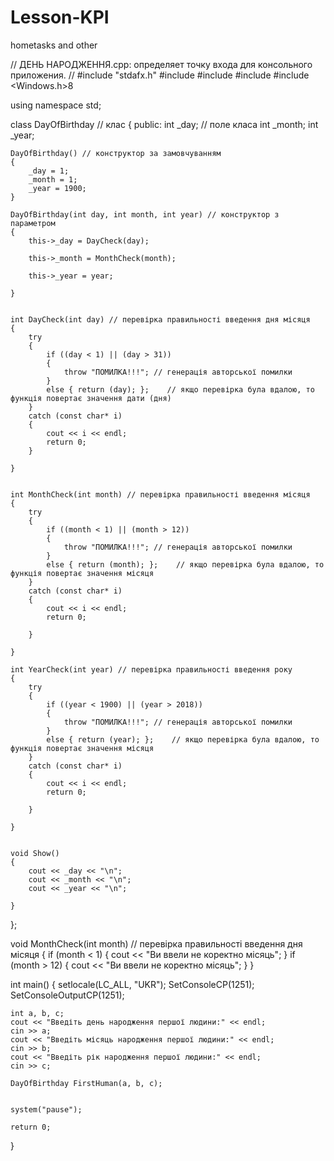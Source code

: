 # Lesson-KPI
hometasks and other 

// ДЕНЬ НАРОДЖЕННЯ.cpp: определяет точку входа для консольного приложения.
//
#include "stdafx.h"
#include <iostream>
#include <string>
#include <locale>
#include <Windows.h>8

using namespace std;


class DayOfBirthday  // клас
{
public:
	int _day; // поле класа
	int _month;
	int _year;

	DayOfBirthday() // конструктор за замовчуванням
	{
		_day = 1;
		_month = 1;
		_year = 1900;
	}

	DayOfBirthday(int day, int month, int year) // конструктор з параметром
	{
		this->_day = DayCheck(day);

		this->_month = MonthCheck(month);

		this->_year = year;

	}


	int DayCheck(int day) // перевірка правильності введення дня місяця
	{
		try
		{
			if ((day < 1) || (day > 31))
			{
				throw "ПОМИЛКА!!!"; // генерація авторської помилки 
			}
			else { return (day); };    // якщо перевірка була вдалою, то функція повертає значення дати (дня)
		}
		catch (const char* i)
		{
			cout << i << endl;
			return 0;
		}

	}


	int MonthCheck(int month) // перевірка правильності введення місяця
	{
		try
		{
			if ((month < 1) || (month > 12))
			{
				throw "ПОМИЛКА!!!"; // генерація авторської помилки 
			}
			else { return (month); };    // якщо перевірка була вдалою, то функція повертає значення місяця
		}
		catch (const char* i)
		{
			cout << i << endl;
			return 0;

		}

	}

	int YearCheck(int year) // перевірка правильності введення року
	{
		try
		{
			if ((year < 1900) || (year > 2018))
			{
				throw "ПОМИЛКА!!!"; // генерація авторської помилки 
			}
			else { return (year); };    // якщо перевірка була вдалою, то функція повертає значення місяця
		}
		catch (const char* i)
		{
			cout << i << endl;
			return 0;

		}

	}


	void Show()
	{
		cout << _day << "\n";
		cout << _month << "\n";
		cout << _year << "\n";

	}

};



void MonthCheck(int month) // перевірка правильності введення дня місяця
{
	if (month < 1)
	{
		cout << "Ви ввели не коректно місяць";
	}
	if (month > 12)
	{
		cout << "Ви ввели не коректно місяць";
	}
}



int main()
{
	setlocale(LC_ALL, "UKR");
	SetConsoleCP(1251);
	SetConsoleOutputCP(1251);

	int a, b, c;
	cout << "Введіть день народження першої людини:" << endl;
	cin >> a;
	cout << "Введіть місяць народження першої людини:" << endl;
	cin >> b;
	cout << "Введіть рік народження першої людини:" << endl;
	cin >> c;

	DayOfBirthday FirstHuman(a, b, c);
	

	system("pause");

	return 0;
}

